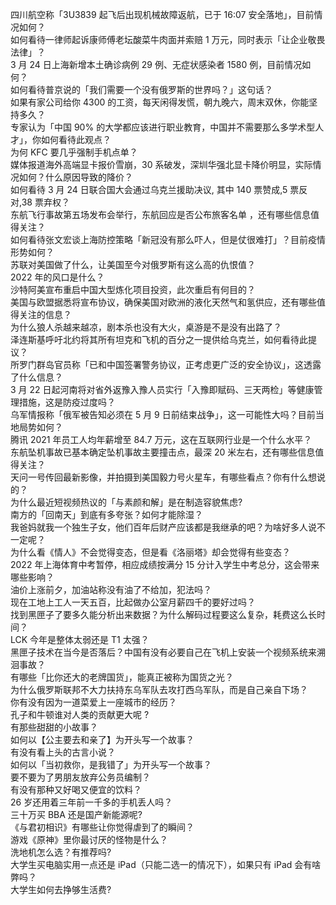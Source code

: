 四川航空称「3U3839 起飞后出现机械故障返航，已于 16:07 安全落地」，目前情况如何？  
如何看待一律师起诉康师傅老坛酸菜牛肉面并索赔 1 万元，同时表示「让企业敬畏法律」？  
3 月 24 日上海新增本土确诊病例 29 例、无症状感染者 1580 例，目前情况如何？  
如何看待普京说的「我们需要一个没有俄罗斯的世界吗？」这句话？  
如果有家公司给你 4300 的工资，每天闲得发慌，朝九晚六，周末双休，你能坚持多久？  
专家认为「中国 90% 的大学都应该进行职业教育，中国并不需要那么多学术型人才」，你如何看待此观点？  
为何 KFC 要几乎强制手机点单？  
媒体报道海外高端显卡报价雪崩，30 系破发，深圳华强北显卡降价明显，实际情况如何？什么原因导致的降价？  
如何看待 3 月 24 日联合国大会通过乌克兰援助决议, 其中 140 票赞成,5 票反对,38 票弃权？  
东航飞行事故第五场发布会举行，东航回应是否公布旅客名单 ，还有哪些信息值得关注？  
如何看待张文宏谈上海防控策略「新冠没有那么吓人，但是仗很难打」？目前疫情形势如何？  
苏联对美国做了什么，让美国至今对俄罗斯有这么高的仇恨值？  
2022 年的风口是什么？  
沙特阿美宣布重启中国大型炼化项目投资，此次重启有何目的？  
美国与欧盟据悉将宣布协议，确保美国对欧洲的液化天然气和氢供应，还有哪些值得关注的信息？  
为什么狼人杀越来越凉，剧本杀也没有大火，桌游是不是没有出路了？  
泽连斯基呼吁北约将其所有坦克和飞机的百分之一提供给乌克兰，如何看待此提议？  
所罗门群岛官员称「已和中国签署警务协议，正考虑更广泛的安全协议」，这透露了什么信息？  
3 月 22 日起河南将对省外返豫入豫人员实行「入豫即赋码、三天两检」等健康管理措施，这是防疫过度吗？  
乌军情报称「俄军被告知必须在 5 月 9 日前结束战争」，这一可能性大吗？目前当地局势如何？  
腾讯 2021 年员工人均年薪增至 84.7 万元，这在互联网行业是一个什么水平？  
东航坠机事故已基本确定坠机事故主要撞击点，最深 20 米左右，还有哪些信息值得关注？  
天问一号传回最新影像，并拍摄到美国毅力号火星车，有哪些看点？你有什么想说的？  
为什么最近短视频热议的「与素颜和解」是在制造容貌焦虑?  
南方的「回南天」到底有多夸张？如何才能除湿？  
我爸妈就我一个独生子女，他们百年后财产应该都是我继承的吧？为啥好多人说不一定呢？  
为什么看《情人》不会觉得变态，但是看《洛丽塔》却会觉得有些变态？  
2022 年上海体育中考暂停，相应成绩按满分 15 分计入学生中考总分，这会带来哪些影响？  
油价上涨前夕，加油站称没有油了不给加，犯法吗？  
现在工地上工人一天五百，比起做办公室月薪四千的要好过吗？  
找到黑匣子了要多久能分析出来数据？为什么解码过程要这么复杂，耗费这么长时间？  
LCK 今年是整体太弱还是 T1 太强？  
黑匣子技术在当今是否落后？中国有没有必要自己在飞机上安装一个视频系统来溯洄事故？  
有哪些「比你还大的老牌国货」，能真正被称为国货之光？  
为什么俄罗斯联邦不大力扶持东乌军队去攻打西乌军队，而是自己亲自下场？  
你有没有因为一道菜爱上一座城市的经历？  
孔子和牛顿谁对人类的贡献更大呢 ?  
有那些甜甜的小故事？  
如何以【公主要去和亲了】为开头写一个故事？  
有没有看上头的古言小说？  
如何以「当初救你，是我错了」为开头写一个故事？  
要不要为了男朋友放弃公务员编制？  
有没有那种又好喝又便宜的饮料？  
26 岁还用着三年前一千多的手机丢人吗？  
三十万买 BBA 还是国产新能源呢?  
《与君初相识》有哪些让你觉得虐到了的瞬间？  
游戏《原神》里你最讨厌的怪物是什么？  
洗地机怎么选？有推荐吗?  
大学生买电脑实用一点还是 iPad（只能二选一的情况下），如果只有 iPad 会有啥弊吗？  
大学生如何去挣够生活费?  
